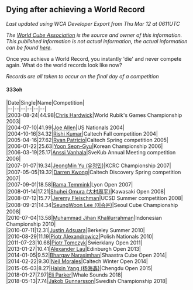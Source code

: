 ## Dying after achieving a World Record 

*Last updated using WCA Developer Export from Thu Mar 12 at 0611UTC*

*The [World Cube Association](https://www.worldcubeassociation.org) is the source and owner of this information. This published information is not actual information, the actual information can be found [here](https://www.worldcubeassociation.org/results).*

Once you achieve a World Record, you instantly 'die' and never compete again. What do the world records look like now?

*Records are all taken to occur on the final day of a competition*

#### 333oh

|Date|Single|Name|Competition|  
|--|--|--|--|--|--|  
|2003-08-24|44.98|[Chris Hardwick](https://www.worldcubeassociation.org/persons/2003HARD01)|World Rubik's Games Championship 2003|  
|2004-07-10|41.99|[Joe Allen](https://www.worldcubeassociation.org/persons/2003ALLE02)|US Nationals 2004|  
|2004-10-16|34.32|[Rishi Kumar](https://www.worldcubeassociation.org/persons/2004KUMA01)|Caltech Fall competition 2004|  
|2005-04-16|27.62|[Ryan Patricio](https://www.worldcubeassociation.org/persons/2004PATR01)|Caltech Spring competition 2005|  
|2006-01-22|25.63|[Yoon Seon-Gyu](https://www.worldcubeassociation.org/persons/2006SEON01)|Korean Championship 2006|  
|2006-03-19|25.17|[Anssi Vanhala](https://www.worldcubeassociation.org/persons/2005VANH01)|SveKub Annual Meeting competition 2006|  
|2007-01-07|19.34|[JeongMin Yu (유정민)](https://www.worldcubeassociation.org/persons/2007JEON01)|KCRC Championship 2007|  
|2007-05-05|19.32|[Darren Kwong](https://www.worldcubeassociation.org/persons/2005KWON01)|Caltech Discovery Spring competition 2007|  
|2007-09-01|18.58|[Rama Temmink](https://www.worldcubeassociation.org/persons/2006TEMM01)|Lyon Open 2007|  
|2008-01-14|17.21|[Shuhei Omura (大村周平)](https://www.worldcubeassociation.org/persons/2007OMUR01)|Kawasaki Open 2008|  
|2008-07-12|15.77|[Jeremy Fleischman](https://www.worldcubeassociation.org/persons/2005FLEI01)|UCSD Summer competition 2008|  
|2008-09-21|14.34|[SeungWoon Lee (이승운)](https://www.worldcubeassociation.org/persons/2006SEUN02)|Seoul Cube Championship 2008|  
|2010-07-04|13.58|[Muhammad Jihan Khalilurrahman](https://www.worldcubeassociation.org/persons/2009KHAL01)|Indonesian Championship 2010|  
|2010-07-11|12.31|[Justin Adsuara](https://www.worldcubeassociation.org/persons/2007ADSU01)|Berkeley Summer 2010|  
|2010-08-29|11.19|[Piotr Alexandrowicz](https://www.worldcubeassociation.org/persons/2007ALEX01)|Polish Nationals 2010|  
|2011-07-23|10.68|[Piotr Tomczyk](https://www.worldcubeassociation.org/persons/2009TOMC01)|Swierklany Open 2011|  
|2013-01-27|10.41|[Alexander Lau](https://www.worldcubeassociation.org/persons/2011LAUA01)|Edinburgh Open 2013|  
|2014-01-05|9.52|[Bhargav Narasimhan](https://www.worldcubeassociation.org/persons/2011NARA02)|Shaastra Cube Open 2014|  
|2014-02-22|9.30|[Neil Morales](https://www.worldcubeassociation.org/persons/2012MORA05)|Caltech Winter Open 2014|  
|2015-05-03|8.27|[Haixin Yang (杨海鑫)](https://www.worldcubeassociation.org/persons/2014YANG11)|Chengdu Open 2015|  
|2018-01-27|7.97|[Eli Parker](https://www.worldcubeassociation.org/persons/2016PARK02)|Whale Sounds 2018|  
|2018-05-13|7.74|[Jakob Gunnarsson](https://www.worldcubeassociation.org/persons/2015GUNN01)|Swedish Championship 2018|  
